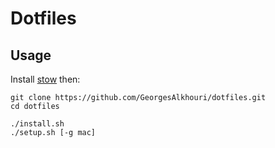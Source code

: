 # Dotfiles

## Usage 

Install [stow](https://www.gnu.org/software/stow/) then:

```shell
git clone https://github.com/GeorgesAlkhouri/dotfiles.git
cd dotfiles

./install.sh
./setup.sh [-g mac]
```


